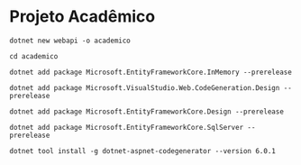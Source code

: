 # Projeto Acadêmico

```console
dotnet new webapi -o academico
```

```console
cd academico
```

```console
dotnet add package Microsoft.EntityFrameworkCore.InMemory --prerelease
```

```console
dotnet add package Microsoft.VisualStudio.Web.CodeGeneration.Design --prerelease
```

```console
dotnet add package Microsoft.EntityFrameworkCore.Design --prerelease
```

```console
dotnet add package Microsoft.EntityFrameworkCore.SqlServer --prerelease
```

```console
dotnet tool install -g dotnet-aspnet-codegenerator --version 6.0.1
```
